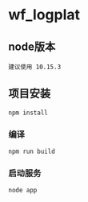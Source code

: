 # wf_logplat

## node版本
```
建议使用 10.15.3
```

## 项目安装
```
npm install
```

### 编译
```
npm run build
```

### 启动服务
```
node app
```